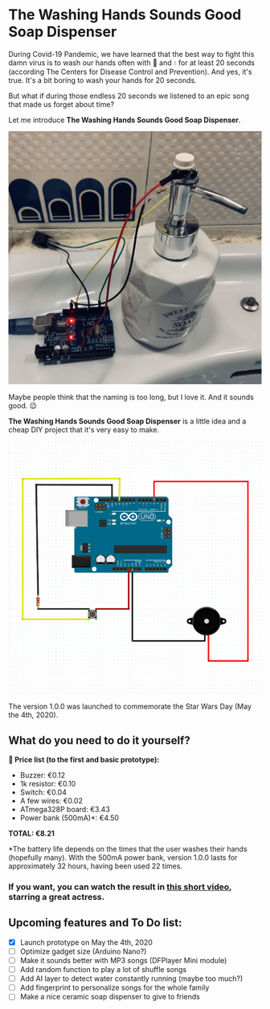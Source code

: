 # The Washing Hands Sounds Good Soap Dispenser

During Covid-19 Pandemic, we have learned that the best way to fight this damn virus is to wash our hands often with :soap: and :droplet: for at least 20 seconds (according The Centers for Disease Control and Prevention). And yes, it's true. It's a bit boring to wash your hands for 20 seconds.

But what if during those endless 20 seconds we listened to an epic song that made us forget about time?

Let me introduce **The Washing Hands Sounds Good Soap Dispenser**.

![](./img/0001.jpg)

Maybe people think that the naming is too long, but I love it. And it sounds good. :wink:

**The Washing Hands Sounds Good Soap Dispenser** is a little idea and a cheap DIY project that it's very easy to make.

![](./img/0002.png)

The version 1.0.0 was launched to commemorate the Star Wars Day (May the 4th, 2020).

## What do you need to do it yourself?

**🛒 Price list (to the first and basic prototype):**

- Buzzer: €0.12
- 1k resistor: €0.10
- Switch: €0.04
- A few wires: €0.02
- ATmega328P board: €3.43
- Power bank (500mA)*: €4.50

**TOTAL: €8.21**

*The battery life depends on the times that the user washes their hands (hopefully many). With the 500mA power bank, version 1.0.0 lasts for approximately 32 hours, having been used 22 times.

### If you want, you can watch the result in [this short video](https://twitter.com/fedevmoreno/status/1257448902749491200), starring a great actress.

## Upcoming features and To Do list:

- [x] Launch prototype on May the 4th, 2020
- [ ] Optimize gadget size (Arduino Nano?)
- [ ] Make it sounds better with MP3 songs (DFPlayer Mini module)
- [ ] Add random function to play a lot of shuffle songs
- [ ] Add AI layer to detect water constantly running (maybe too much?)
- [ ] Add fingerprint to personalize songs for the whole family
- [ ] Make a nice ceramic soap dispenser to give to friends

